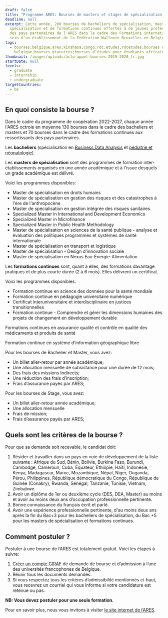 ```yaml
---
draft: false
title: "Programme ARES: Bourses de masters et stages de spécialisation en Belgique"
deadline: null
excerpt: Cette année, 200 bourses de bacheliers de spécialisation, masters de
  spécialisation et de formations continues offertes à de jeunes professionnels
  des pays partenaires de l'ARES dans le cadre des Formations internationales au
  sein d’un établissement de la Fédération Wallonie-Bruxelles en Belgique.
tags:
  - bourses;belgique;ares;kinshasa;congo;rdc;etudes;rdcetudes;bourses d’études
    belgique;bourses gratuites;bourses d’études pour étudiants africains
thumbnail: /images/uploads/actu-appel-bourses-2019-2020_fr.jpg
startDate: null
levels:
  - graduate
  - internship
  - undergraduate
targetCountries:
  - be
---
```

## En quoi consiste la bourse ?

Dans le cadre du programme de coopération 2022-2027, chaque année l'ARES octroie en moyenne 130 bourses dans le cadre des bacheliers et masters et 70 bourses dans le cadre des formations continues aux ressortissants des pays partenaires.

Les **bacheliers** (spécialisation en [Business Data Analysis](https://www.ares-ac.be/fr/cooperation-au-developpement/bourses/ressortissants-sud/bacheliers/810-bachelier-de-specialisation-en-business-data-analysis#01-objectif-s-de-la-formation) et [pédiatrie et néonatologie](https://www.ares-ac.be/fr/cooperation-au-developpement/bourses/ressortissants-sud/bacheliers/811-bachelier-international-de-specialisation-en-pediatrie-et-neonatalogie)).

Les **masters** **de spécialisation** sont des programmes de formation inter-établissements organisés en une année académique et à l'issue desquels un grade académique est délivré.

Voici les programmes disponibles:

* Master de spécialisation en droits humains
* Master de spécialisation en gestion des risques et des catastrophes à l'ère de l'anthropocène
* Master de spécialisation en gestion intégrée des risques sanitaires
* Specialized Master in International and Development Economics
* Specialized Master in Microfinance
* Specialized Master in Public Health Methodology
* Master de spécialisation en sciences de la santé publique - analyse et évaluation des politiques programmes et systèmes de santé internationale
* Master de spécialisation en transport et logistique
* Master de spécialisation - Design d'innovation sociale
* Master de spécialisation en Nexus Eau-Énergie-Alimentation

Les **formations continues** sont, quant à elles, des formations davantage pratiques et de plus courte durée (2 à 6 mois). Elles délivrent un certificat.

Voici les programmes disponibles:

* Formation continue en science des données pour la santé mondiale
* Formation continue en pédagogie universitaire numérique
* Certificat interuniversitaire et interdisciplinaire en justices transitionnelles
* Formation continue - Comprendre et gérer les dimensions humaines des projets de changement en développement durable

Formations continues en assurance qualité et contrôle en qualité des médicaments et produits de santé

Formation continue en système d'information géographique libre

Pour les bourses de Bachelier et Master, vous avez:

* Un billet aller-retour par année académique;
* Une allocation mensuelle de subsistance pour une durée de 12 mois;
* Des frais des missions Indirects;
* Une réduction des frais d’inscription;
* Frais d’assurance payés par ARES;

Pour les bourses de Stage, vous avez:

* Un billet aller-retour année académique;
* Une allocation mensuelle 
* Frais de mission;
* Frais d’assurance payés par ARES;

## Quels sont les critères de la bourse ?

Pour que sa demande soit recevable, le candidat doit:

1. Résider et travailler dans un pays en voie de développement de la liste suivante : Afrique du Sud, Bénin, Bolivie, Burkina Faso, Burundi, Cambodge, Cameroun, Cuba, Équateur, Ethiopie, Haïti, Indonésie, Kenya, Madagascar, Maroc, Mozambique, Népal, Niger, Ouganda, Pérou, Philippines, République démocratique du Congo, République de Guinée (Conakry), Rwanda, Sénégal, Tanzanie, Tunisie, Vietnam, Zimbabwe.
2. Avoir un diplôme de 1er ou deuxième cycle (DES, DEA, Master) au moins et avoir au
   moins deux ans d’occupation professionnelle pertinente.
3. Bonne connaissance du français écrit et parlé.
4. Avoir une expérience professionnelle pertinente, d'au moins deux ans après la fin du Bac+3 pour les bacheliers de spécialisation, du Bac +5 pour les masters de spécialisation et formations continues.

## Comment postuler ?

Postuler à une bourse de l’ARES est totalement gratuit. Voici les étapes à
suivre:

1. [Créer un compte GIRAF](https://giraf.ares-ac.be/fr/formations_internationales_22_23) de demande de
   bourse et d’admission à l’une des universités francophones de Belgique.
2. Réunir tous les documents demandés.
3. Si vous respectez tous les critères d’admissibilité mentionnés ci-haut,
   vous recevrez  un courriel qui vous informe si votre
   candidature est retenue ou pas.

**NB: Vous devez postuler pour une seule formation.**

Pour en savoir plus, nous vous invitons à visiter [le site internet de l’ARES](https://www.ares-ac.be/fr/cooperation-au-developpement/bourses/bacheliers-masters-et-formations-continues-en-belgique#02-montants-pour-une-bourse-de-formation-continue).